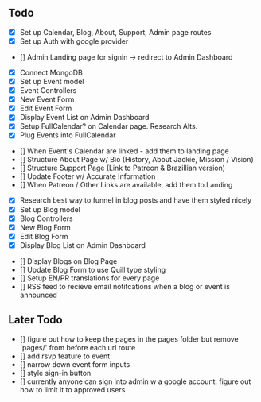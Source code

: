 


## Todo

- [x] Set up Calendar, Blog, About, Support, Admin page routes
- [x] Set up Auth with google provider
- [] Admin Landing page for signin -> redirect to Admin Dashboard
- [x] Connect MongoDB
- [x] Set up Event model 
- [x] Event Controllers
- [x] New Event Form
- [x] Edit Event Form
- [x] Display Event List on Admin Dashboard 
- [x] Setup FullCalendar? on Calendar page. Research Alts. 
- [x] Plug Events into FullCalendar 
- [] When Event's Calendar are linked - add them to landing page
- [] Structure About Page w/ Bio (History, About Jackie, Mission / Vision)
- [] Structure Support Page (Link to Patreon & Brazillian version)
- [] Update Footer w/ Accurate Information
- [] When Patreon / Other Links are available, add them to Landing
- [x] Research best way to funnel in blog posts and have them styled nicely 
- [x] Set up Blog model 
- [x] Blog Controllers
- [x] New Blog Form
- [x] Edit Blog Form
- [x] Display Blog List on Admin Dashboard 
- [] Display Blogs on Blog Page
- [] Update Blog Form to use Quill type styling
- [] Setup EN/PR translations for every page
- [] RSS feed to recieve email notifcations when a blog or event is announced
 
## Later Todo
- [] figure out how to keep the pages in the pages folder but remove 'pages/' from before each url route
- [] add rsvp feature to event
- [] narrow down event form inputs
- [] style sign-in button
- [] currently anyone can sign into admin w a google account. figure out how to limit it to approved users